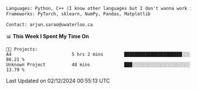 ```txt
Languages: Python, C++ (I know other languages but I don't wanna work in em)
Frameworks: PyTorch, sklearn, NumPy, Pandas, Matplotlib

Contact: arjun.sarao@uwaterloo.ca
```

<!--START_SECTION:waka-->
📊 **This Week I Spent My Time On** 

```text
🐱‍💻 Projects: 
A4                       5 hrs 2 mins        ██████████████████████░░░   86.21 % 
Unknown Project          48 mins             ███░░░░░░░░░░░░░░░░░░░░░░   13.79 % 
```


 Last Updated on 02/12/2024 00:55:13 UTC
<!--END_SECTION:waka-->
